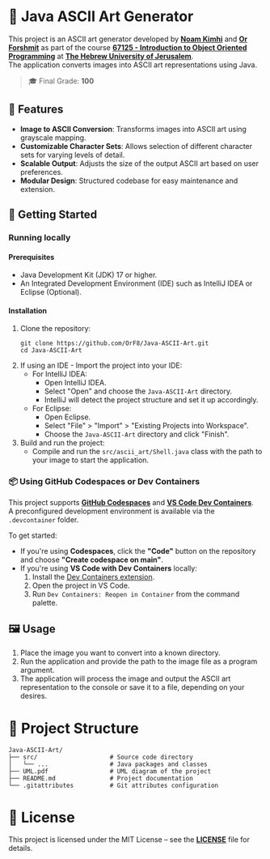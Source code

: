 # 🎨 Java ASCII Art Generator
This project is an ASCII art generator developed by [**Noam Kimhi**](https://github.com/noam-kimhi) and [**Or Forshmit**](https://github.com/OrF8) as part of the course [**67125 - Introduction to Object Oriented Programming**](https://shnaton.huji.ac.il/index.php/NewSyl/67125/2/2025/) at [**The Hebrew University of Jerusalem**](https://en.huji.ac.il/). \
The application converts images into ASCII art representations using Java. 
> 🎓 Final Grade: **100**

## 🧩 Features
- **Image to ASCII Conversion**: Transforms images into ASCII art using grayscale mapping.
- **Customizable Character Sets**: Allows selection of different character sets for varying levels of detail.
- **Scalable Output**: Adjusts the size of the output ASCII art based on user preferences.
- **Modular Design**: Structured codebase for easy maintenance and extension.

## 🚀 Getting Started
### Running locally
#### Prerequisites
- Java Development Kit (JDK) 17 or higher.
- An Integrated Development Environment (IDE) such as IntelliJ IDEA or Eclipse (Optional).
#### Installation
1. Clone the repository:
   ````
   git clone https://github.com/OrF8/Java-ASCII-Art.git
   cd Java-ASCII-Art
   ````
2. If using an IDE - Import the project into your IDE:
   - For IntelliJ IDEA:
     - Open IntelliJ IDEA.
     - Select "Open" and choose the `Java-ASCII-Art` directory.
     - IntelliJ will detect the project structure and set it up accordingly.
   - For Eclipse:
     - Open Eclipse.
     - Select "File" > "Import" > "Existing Projects into Workspace".
     - Choose the `Java-ASCII-Art` directory and click "Finish".
3. Build and run the project:
   - Compile and run the `src/ascii_art/Shell.java` class with the path to your image to start the application.

### 📦 Using GitHub Codespaces or Dev Containers
This project supports [**GitHub Codespaces**](https://github.com/features/codespaces) and [**VS Code Dev Containers**](https://code.visualstudio.com/docs/devcontainers/containers).  
A preconfigured development environment is available via the `.devcontainer` folder.

To get started:

- If you're using **Codespaces**, click the **"Code"** button on the repository and choose **"Create codespace on main"**.
- If you're using **VS Code with Dev Containers** locally:
    1. Install the [Dev Containers extension](https://marketplace.visualstudio.com/items?itemName=ms-vscode-remote.remote-containers).
    2. Open the project in VS Code.
    3. Run `Dev Containers: Reopen in Container` from the command palette.
  
## 🖼️ Usage
1. Place the image you want to convert into a known directory.
2. Run the application and provide the path to the image file as a program argument.
3. The application will process the image and output the ASCII art representation to the console or save it to a file, depending on your desires.

# 📁 Project Structure
````
Java-ASCII-Art/
├── src/                    # Source code directory
│   └── ...                 # Java packages and classes
├── UML.pdf                 # UML diagram of the project
├── README.md               # Project documentation
└── .gitattributes          # Git attributes configuration
````

# 📄 License
This project is licensed under the MIT License – see the [**LICENSE**](https://github.com/OrF8/Java-ASCII-Art/blob/main/LICENSE) file for details.














